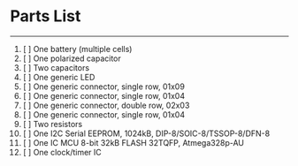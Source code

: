 # Parts List
- - - -
1. [ ] One battery (multiple cells)
2. [ ] One polarized capacitor
3. [ ] Two capacitors
4. [ ] One generic LED
5. [ ] One generic connector, single row, 01x09
6. [ ] One generic connector, single row, 01x04
7. [ ] One generic connector, double row, 02x03
8. [ ] One generic connector, single row, 01x04
9. [ ] Two resistors
10. [ ] One I2C Serial EEPROM, 1024kB, DIP-8/SOIC-8/TSSOP-8/DFN-8
11. [ ] One IC MCU 8-bit 32kB FLASH 32TQFP, Atmega328p-AU
12. [ ] One clock/timer IC
